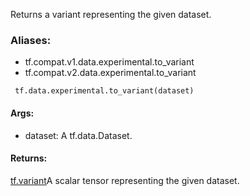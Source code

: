 Returns a variant representing the given dataset.
### Aliases:
- tf.compat.v1.data.experimental.to_variant
- tf.compat.v2.data.experimental.to_variant

```
 tf.data.experimental.to_variant(dataset)
```
#### Args:
- dataset: A tf.data.Dataset.
#### Returns:
[tf.variant](https://tensorflow.google.cn/api_docs/python/tf#variant)A scalar  tensor representing the given dataset.

